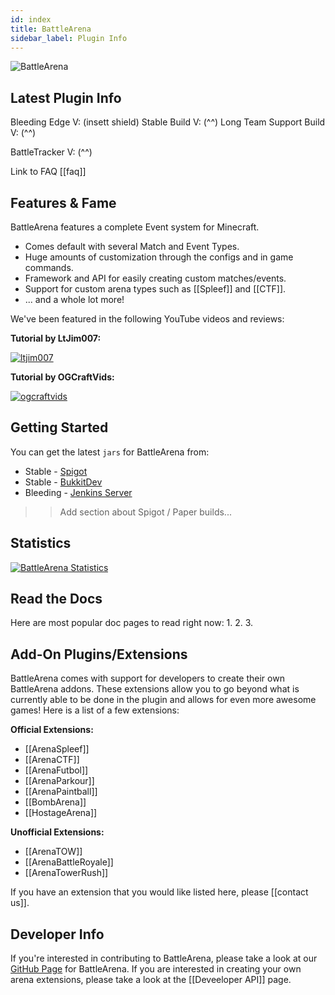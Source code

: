 ```yaml
---
id: index
title: BattleArena
sidebar_label: Plugin Info
---
```


![BattleArena](https://wiki.battleplugins.org/images/6/62/BATTLEARENA.png "BattleArena")

## Latest Plugin Info

Bleeding Edge V: (insett shield)
Stable Build V: (^^)
Long Team Support Build V: (^^)

BattleTracker V: (^^)

Link to FAQ [[faq]]

## Features & Fame

BattleArena features a complete Event system for Minecraft.
* Comes default with several Match and Event Types.
* Huge amounts of customization through the configs and in game commands.
* Framework and API for easily creating custom matches/events.
* Support for custom arena types such as [[Spleef]] and [[CTF]].
* ... and a whole lot more!

We've been featured in the following YouTube videos and reviews:

**Tutorial by LtJim007:**

[![ltjim007](https://img.youtube.com/vi/dR0tmySt5ac/0.jpg)](https://www.youtube.com/watch?v=dR0tmySt5ac)

**Tutorial by OGCraftVids:**

[![ogcraftvids](https://img.youtube.com/vi/m6E-q_w7tOM/0.jpg)](https://www.youtube.com/watch?v=m6E-q_w7tOM)

## Getting Started

You can get the latest `jars` for BattleArena from:

 - Stable - [Spigot](https://www.spigotmc.org/resources/battle-arena.2164/)
 - Stable - [BukkitDev](https://dev.bukkit.org/projects/battlearena2)
 - Bleeding - [Jenkins Server](https://ci.battleplugins.org)

>> Add section about Spigot / Paper builds...

## Statistics 
[![BattleArena Statistics](https://bstats.org/signatures/bukkit/BattleArena.svg)](https://bstats.org/plugin/bukkit/BattleArena)

## Read the Docs

Here are most popular doc pages to read right now:
1.
2.
3.

## Add-On Plugins/Extensions

BattleArena comes with support for developers to create their own BattleArena addons. These extensions allow you to go beyond what is currently able to be done in the plugin and allows for even more awesome games! Here is a list of a few extensions:

**Official Extensions:**
- [[ArenaSpleef]]
- [[ArenaCTF]]
- [[ArenaFutbol]]
- [[ArenaParkour]]
- [[ArenaPaintball]]
- [[BombArena]]
- [[HostageArena]]

**Unofficial Extensions:**
- [[ArenaTOW]]
- [[ArenaBattleRoyale]]
- [[ArenaTowerRush]]

If you have an extension that you would like listed here, please [[contact us]].

## Developer Info

If you're interested in contributing to BattleArena, please take a look at our [GitHub Page](https://github.com/BattlePlugins/BattleArena) for BattleArena. If you are interested in creating your own arena extensions, please take a look at the [[Deveeloper API]] page. 
